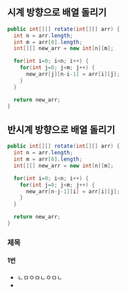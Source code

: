 ## 시계 방향으로 배열 돌리기
```java
public int[][] rotate(int[][] arr) {
  int n = arr.length;
  int m = arr[0].length;
  int[][] new_arr = new int[n][m];

  for(int i=0; i<n; i++) {
    for(int j=0; j<m; j++) {
      new_arr[j][n-i-1] = arr[i][j];
    }
  }

  return new_arr;
}
```

## 반시계 방향으로 배열 돌리기
```java
public int[][] rotate(int[][] arr) {
  int n = arr.length;
  int m = arr[0].length;
  int[][] new_arr = new int[n][m];

  for(int i=0; i<n; i++) {
    for(int j=0; j<m; j++) {
      new_arr[n-j-1][i] = arr[i][j];  
    }
  }

  return new_arr;
}
```

### 제목
#### 1번

- ㄴㅁㅇㅁㄴㅇㅁㄴ
- 
